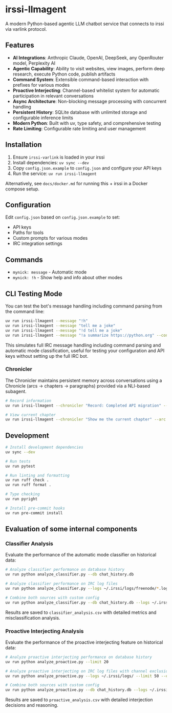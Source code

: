 # irssi-llmagent

A modern Python-based agentic LLM chatbot service that connects to irssi via varlink protocol.

## Features

- **AI Integrations**: Anthropic Claude, OpenAI, DeepSeek, any OpenRouter model, Perplexity AI
- **Agentic Capability**: Ability to visit websites, view images, perform deep research, execute Python code, publish artifacts
- **Command System**: Extensible command-based interaction with prefixes for various modes
- **Proactive Interjecting**: Channel-based whitelist system for automatic participation in relevant conversations
- **Async Architecture**: Non-blocking message processing with concurrent handling
- **Persistent History**: SQLite database with unlimited storage and configurable inference limits
- **Modern Python**: Built with uv, type safety, and comprehensive testing
- **Rate Limiting**: Configurable rate limiting and user management

## Installation

1. Ensure `irssi-varlink` is loaded in your irssi
2. Install dependencies: `uv sync --dev`
3. Copy `config.json.example` to `config.json` and configure your API keys
4. Run the service: `uv run irssi-llmagent`

Alternatively, see `docs/docker.md` for running this + irssi in a Docker compose setup.

## Configuration

Edit `config.json` based on `config.json.example` to set:
- API keys
- Paths for tools
- Custom prompts for various modes
- IRC integration settings

## Commands

- `mynick: message` - Automatic mode
- `mynick: !h` - Show help and info about other modes

## CLI Testing Mode

You can test the bot's message handling including command parsing from the command line:

```bash
uv run irssi-llmagent --message "!h"
uv run irssi-llmagent --message "tell me a joke"
uv run irssi-llmagent --message "!d tell me a joke"
uv run irssi-llmagent --message "!a summarize https://python.org" --config /path/to/config.json
```

This simulates full IRC message handling including command parsing and automatic mode classification, useful for testing your configuration and API keys without setting up the full IRC bot.

### Chronicler

The Chronicler maintains persistent memory across conversations using a Chronicle (arcs → chapters → paragraphs) provided via a NLI-based subagent.

```bash
# Record information
uv run irssi-llmagent --chronicler "Record: Completed API migration" --arc "project-x"

# View current chapter
uv run irssi-llmagent --chronicler "Show me the current chapter" --arc "project-x"
```

## Development

```bash
# Install development dependencies
uv sync --dev

# Run tests
uv run pytest

# Run linting and formatting
uv run ruff check .
uv run ruff format .

# Type checking
uv run pyright

# Install pre-commit hooks
uv run pre-commit install
```

## Evaluation of some internal components

### Classifier Analysis

Evaluate the performance of the automatic mode classifier on historical data:

```bash
# Analyze classifier performance on database history
uv run python analyze_classifier.py --db chat_history.db

# Analyze classifier performance on IRC log files
uv run python analyze_classifier.py --logs ~/.irssi/logs/freenode/*.log

# Combine both sources with custom config
uv run python analyze_classifier.py --db chat_history.db --logs ~/.irssi/logs/ --config config.json
```

Results are saved to `classifier_analysis.csv` with detailed metrics and misclassification analysis.

### Proactive Interjecting Analysis

Evaluate the performance of the proactive interjecting feature on historical data:

```bash
# Analyze proactive interjecting performance on database history
uv run python analyze_proactive.py --limit 20

# Analyze proactive interjecting on IRC log files with channel exclusions
uv run python analyze_proactive.py --logs ~/.irssi/logs/ --limit 50 --exclude-news

# Combine both sources with custom config
uv run python analyze_proactive.py --db chat_history.db --logs ~/.irssi/logs/ --config config.json
```

Results are saved to `proactive_analysis.csv` with detailed interjection decisions and reasoning.
